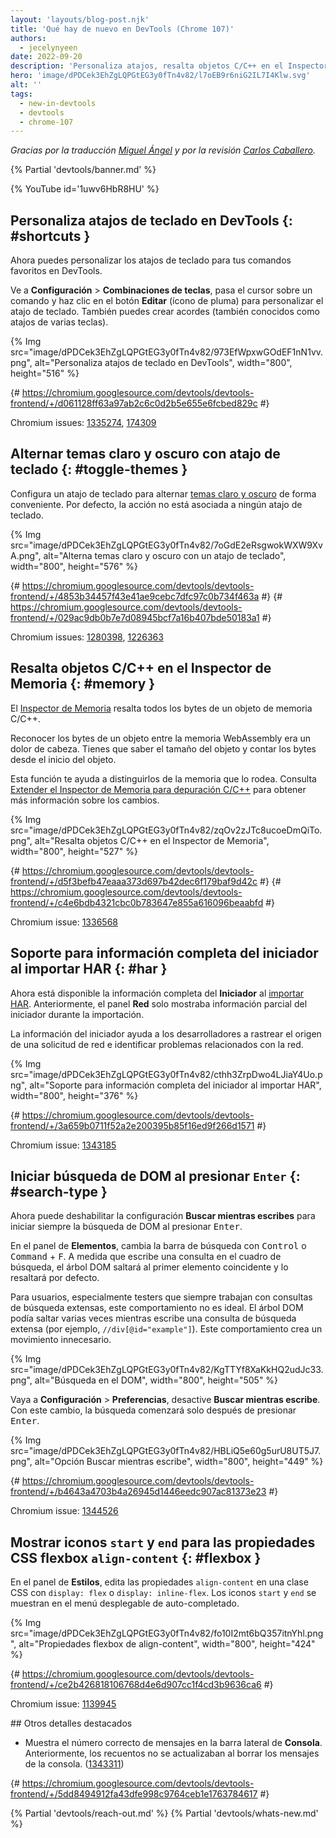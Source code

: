 ```yaml
---
layout: 'layouts/blog-post.njk'
title: 'Qué hay de nuevo en DevTools (Chrome 107)'
authors:
  - jecelynyeen
date: 2022-09-20
description: 'Personaliza atajos, resalta objetos C/C++ en el Inspector de Memoria y más.'
hero: 'image/dPDCek3EhZgLQPGtEG3y0fTn4v82/l7oEB9r6niG2IL7I4Klw.svg'
alt: ''
tags:
  - new-in-devtools
  - devtools
  - chrome-107
---
```


*Gracias  por la traducción [Miguel Ángel](https://midu.dev) y por la revisión [Carlos Caballero](https://carloscaballero.io).*

{% Partial 'devtools/banner.md' %}

{% YouTube id='1uwv6HbR8HU' %}

<!-- Content starts here -->

<!-- ## Customize keyboard shortcuts in DevTools {: #shortcuts } -->
## Personaliza atajos de teclado en DevTools {: #shortcuts }

<!-- You can now customize keyboard shortcuts for your favorite commands in DevTools. -->
Ahora puedes personalizar los atajos de teclado para tus comandos favoritos en DevTools.

<!-- Go to **Settings** > **Shortcuts**, hover over a command and click the **Edit** button (pen icon) to customize the keyboard shortcut. You can create chords (a.k.a multi-key press shortcuts) as well.  -->
Ve a **Configuración** > **Combinaciones de teclas**, pasa el cursor sobre un comando y haz clic en el botón **Editar** (ícono de pluma) para personalizar el atajo de teclado. También puedes crear acordes (también conocidos como atajos de varias teclas).

{% Img src="image/dPDCek3EhZgLQPGtEG3y0fTn4v82/973EfWpxwGOdEF1nN1vv.png", alt="Personaliza atajos de teclado en DevTools", width="800", height="516" %}

{# https://chromium.googlesource.com/devtools/devtools-frontend/+/d061128ff63a97ab2c6c0d2b5e655e6fcbed829c #}

Chromium issues: [1335274](https://crbug.com/1335274), [174309](https://crbug.com/174309)


<!-- ## Toggle light and dark themes with keyboard shortcut {: #toggle-themes } -->
## Alternar temas claro y oscuro con atajo de teclado {: #toggle-themes }

<!-- Configure a keyboard shortcut to toggle [light and dark themes](/docs/devtools/rendering/emulate-css/#emulate-css-media-feature-prefers-color-scheme) conveniently. By default, the action doesn’t map to any keyboard shortcut. -->
Configura un atajo de teclado para alternar [temas claro y oscuro](/docs/devtools/rendering/emulate-css/#emulate-css-media-feature-prefers-color-scheme) de forma conveniente. Por defecto, la acción no está asociada a ningún atajo de teclado.

{% Img src="image/dPDCek3EhZgLQPGtEG3y0fTn4v82/7oGdE2eRsgwokWXW9XvA.png", alt="Alterna temas claro y oscuro con un atajo de teclado", width="800", height="576" %}

{# https://chromium.googlesource.com/devtools/devtools-frontend/+/4853b34457f43e41ae9cebc7dfc97c0b734f463a #}
{# https://chromium.googlesource.com/devtools/devtools-frontend/+/029ac9db0b7e7d08945bcf7a16b407bde50183a1 #}

Chromium issues: [1280398](https://crbug.com/1280398), [1226363](https://crbug.com/1226363)

<!-- ## Highlight C/C++ objects in the Memory Inspector {: #memory } -->
## Resalta objetos C/C++ en el Inspector de Memoria {: #memory }

<!-- The [Memory Inspector](/docs/devtools/memory-inspector/) highlights all the bytes of a C/C++ memory object. -->
El [Inspector de Memoria](/docs/devtools/memory-inspector/) resalta todos los bytes de un objeto de memoria C/C++.

<!-- Recognizing an object’s bytes among the surrounding WebAssembly memory was a pain point. You have to know the object’s size and count bytes from the object’s start. -->
Reconocer los bytes de un objeto entre la memoria WebAssembly era un dolor de cabeza. Tienes que saber el tamaño del objeto y contar los bytes desde el inicio del objeto.

<!-- With this feature,  it helps you tell them apart from the surrounding memory. See [Extending the Memory Inspector for C/C++ debugging](/blog/memory-inspector-extended-cpp/) to learn more about the changes. -->
Esta función te ayuda a distinguirlos de la memoria que lo rodea. Consulta [Extender el Inspector de Memoria para depuración C/C++](/blog/memory-inspector-extended-cpp/) para obtener más información sobre los cambios.

{% Img src="image/dPDCek3EhZgLQPGtEG3y0fTn4v82/zqOv2zJTc8ucoeDmQiTo.png", alt="Resalta objetos C/C++ en el Inspector de Memoria", width="800", height="527" %}

{# https://chromium.googlesource.com/devtools/devtools-frontend/+/d5f3befb47eaaa373d697b42dec6f179baf9d42c #}
{# https://chromium.googlesource.com/devtools/devtools-frontend/+/c4e6bdb4321cbc0b783647e855a616096beaabfd #}

Chromium issue: [1336568](https://crbug.com/1336568)


<!-- ## Support full initiator information for HAR import {: #har } -->
## Soporte para información completa del iniciador al importar HAR {: #har }

<!-- Full **Initiator** information is available now for [HAR import](/docs/devtools/network/reference/#save-as-har). Previously, the **Network** panel only shows partial initiator information during import. -->
Ahora está disponible la información completa del **Iniciador** al [importar HAR](/docs/devtools/network/reference/#save-as-har). Anteriormente, el panel **Red** solo mostraba información parcial del iniciador durante la importación.

<!-- The initiator information helps developers to trace the origin of a network request and identify network-related issues.  -->
La información del iniciador ayuda a los desarrolladores a rastrear el origen de una solicitud de red e identificar problemas relacionados con la red.

{% Img src="image/dPDCek3EhZgLQPGtEG3y0fTn4v82/cthh3ZrpDwo4LJiaY4Uo.png", alt="Soporte para información completa del iniciador al importar HAR", width="800", height="376" %}

{# https://chromium.googlesource.com/devtools/devtools-frontend/+/3a659b0711f52a2e200395b85f16ed9f266d1571 #}

Chromium issue: [1343185](https://crbug.com/1343185)

<!-- ## Start DOM search after pressing `Enter` {: #search-type } -->
## Iniciar búsqueda de DOM al presionar `Enter` {: #search-type }

<!-- You can now disable the **Search as you type** setting to always start DOM search after pressing <kbd>Enter</kbd>.  -->
Ahora puede deshabilitar la configuración **Buscar mientras escribes** para iniciar siempre la búsqueda de DOM al presionar <kbd>Enter</kbd>.

<!-- In the **Elements** panel, toggle the search bar with <kbd>Control</kbd> or <kbd>Command</kbd> + <kbd>F</kbd>. As you type a query in the search textbox, the DOM tree will jump to the first matching element and highlight it by default.  -->
En el panel de **Elementos**, cambia la barra de búsqueda con <kbd>Control</kbd> o <kbd>Command</kbd> + <kbd>F</kbd>. A medida que escribe una consulta en el cuadro de búsqueda, el árbol DOM saltará al primer elemento coincidente y lo resaltará por defecto.

<!-- For users, especially testers who always work with lengthy search queries, this behavior is not ideal. The DOM tree might jump multiple times as you type in a lengthy search query (e.g. `//div[@id="example"]`). This behavior creates unnecessary motion. -->

Para usuarios, especialmente testers que siempre trabajan con consultas de búsqueda extensas, este comportamiento no es ideal. El árbol DOM podía saltar varias veces mientras escribe una consulta de búsqueda extensa (por ejemplo, `//div[@id="example"]`). Este comportamiento crea un movimiento innecesario.

{% Img src="image/dPDCek3EhZgLQPGtEG3y0fTn4v82/KgTTYf8XaKkHQ2udJc33.png", alt="Búsqueda en el DOM", width="800", height="505" %}

<!-- Go to **Settings** > **Preferences**, disable **Search as you type**. With this change, the search will start only after you press <kbd>Enter</kbd>. -->
Vaya a **Configuración** > **Preferencias**, desactive **Buscar mientras escribe**. Con este cambio, la búsqueda comenzará solo después de presionar <kbd>Enter</kbd>.

{% Img src="image/dPDCek3EhZgLQPGtEG3y0fTn4v82/HBLiQ5e60g5urU8UT5J7.png", alt="Opción Buscar mientras escribe", width="800", height="449" %}

{# https://chromium.googlesource.com/devtools/devtools-frontend/+/b4643a4703b4a26945d1446eedc907ac81373e23 #}

Chromium issue: [1344526](https://crbug.com/1344526)


<!-- ## Display `start` and `end` icons for `align-content` CSS flexbox properties {: #flexbox } -->
## Mostrar iconos `start` y `end` para las propiedades CSS flexbox `align-content` {: #flexbox }

<!-- In the **Styles** pane, edit the `align-content` properties in a CSS class with `display: flex` or `display: inline-flex`. The `start` and `end` show in the auto-complete dropdown with icons. -->
En el panel de **Estilos**, edita las propiedades `align-content` en una clase CSS con `display: flex` o `display: inline-flex`. Los iconos `start` y `end` se muestran en el menú desplegable de auto-completado.

{% Img src="image/dPDCek3EhZgLQPGtEG3y0fTn4v82/fo10I2mt6bQ357itnYhl.png", alt="Propiedades flexbox de align-content", width="800", height="424" %}

{# https://chromium.googlesource.com/devtools/devtools-frontend/+/ce2b426818106768d4e6d907cc1f4cd3b9636ca6 #}

Chromium issue: [1139945](https://crbug.com/1139945)

<!-- ## Miscellaneous highlights {: #misc } -->
## Otros detalles destacados

<!-- - Display correct message counts in the **Console** sidebar. Previously, the counts didn't refresh when clearing console messages. ([1343311](https://crbug.com/1343311)) -->
- Muestra el número correcto de mensajes en la barra lateral de **Consola**. Anteriormente, los recuentos no se actualizaban al borrar los mensajes de la consola. ([1343311](https://crbug.com/1343311))

{# https://chromium.googlesource.com/devtools/devtools-frontend/+/5dd8494912fa43dfe998c9764ceb1e1763784617 #}


{% Partial 'devtools/reach-out.md' %}
{% Partial 'devtools/whats-new.md' %}
